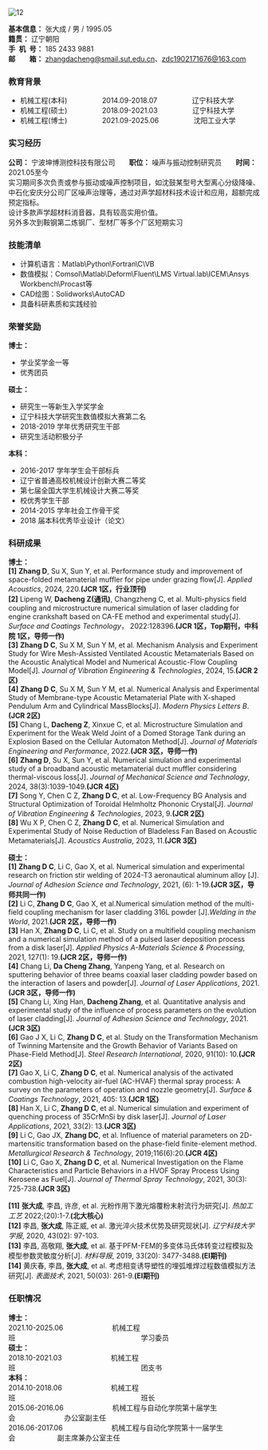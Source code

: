 
![12](https://user-images.githubusercontent.com/62428819/122177026-cbe43600-ceb7-11eb-820d-5790bc7d6075.jpg)

**基本信息：** 张大成 / 男 / 1995.05<br/>
**籍贯：** 辽宁朝阳 <br/>
**手&ensp;机&ensp;号：** 185 2433 9881<br/>
**邮&emsp;&emsp;箱：** zhangdacheng@smail.sut.edu.cn、zdc1902171676@163.com<br/>

<h3>教育背景</h3>

- 机械工程(本科)&emsp;&emsp;&emsp;&emsp;&emsp;2014.09-2018.07&emsp;&emsp;&emsp;&emsp;&emsp;辽宁科技大学<br/>
- 机械工程(硕士)&emsp;&emsp;&emsp;&emsp;&emsp;2018.09-2021.03&emsp;&emsp;&emsp;&emsp;&emsp;辽宁科技大学<br/>
- 机械工程(博士)&emsp;&emsp;&emsp;&emsp;&emsp;2021.09-2025.06&emsp;&emsp;&emsp;&emsp;&emsp;沈阳工业大学<br/>
  
<h3>实习经历</h3>

**公司：** 宁波坤博测控科技有限公司&emsp;&emsp;**职位：** 噪声与振动控制研究员&emsp;&emsp;**时间：** 2021.05至今<br/>
  实习期间多次负责或参与振动或噪声控制项目，如沈鼓某型号大型离心分级降噪、中石化安庆分公司厂区噪声治理等，通过对声学超材料技术设计和应用，超额完成预定指标。<br/>
  设计多款声学超材料消音器，具有较高实用价值。<br/>
  另外多次到鞍钢第二炼钢厂、型材厂等多个厂区短期实习

<h3>技能清单</h3>

- 计算机语言：Matlab\Python\Fortran\C\VB
- 数值模拟：Comsol\Matlab\Deform\Fluent\LMS Virtual.lab\ICEM\Ansys Workbench\Procast等
- CAD绘图：Solidworks\AutoCAD
- 具备科研素质和实践经验

<h3>荣誉奖励</h3>

**博士：** <br/>
- 学业奖学金一等<br/>
- 优秀团员<br/>

**硕士：** <br/>

- 研究生一等新生入学奖学金<br/>
- 辽宁科技大学研究生数值模拟大赛第二名 <br/>
- 2018-2019 学年优秀研究生干部<br/>
- 研究生活动积极分子

**本科：** <br/>

- 2016-2017 学年学生会干部标兵<br/>
- 辽宁省普通高校机械设计创新大赛二等奖  <br/>
- 第七届全国大学生机械设计大赛二等奖
- 校优秀学生干部  <br/>
- 2014-2015 学年社会工作骨干奖<br/>
- 2018 届本科优秀毕业设计（论文）<br/>

<h3>科研成果</h3>  

**博士：** <br/>
**[1]**	**Zhang D**, Su X, Sun Y, et al. Performance study and improvement of space-folded metamaterial muffler for pipe under grazing flow[J]. *Applied Acoustics*, 2024, 220.**(JCR 1区，行业顶刊)** <br/>
**[2]** Lipeng W, **Dacheng Z(通讯)**, Changzheng C, et al. Multi-physics field coupling and microstructure numerical simulation of laser cladding for engine crankshaft based on CA-FE method and experimental study[J]. *Surface and Coatings Technology*， 2022:128396.**(JCR 1区，Top期刊，中科院 1区，导师一作)** <br/>
**[3]**	**Zhang D C**, Su X M, Sun Y M, et al. Mechanism Analysis and Experiment Study for Wire Mesh-Assisted Ventilated Acoustic Metamaterials Based on the Acoustic Analytical Model and Numerical Acoustic-Flow Coupling Model[J]. *Journal of Vibration Engineering & Technologies*, 2024, 15.**(JCR 2区)** <br/>
**[4]**	**Zhang D C**, Su X M, Sun Y M, et al. Numerical Analysis and Experimental Study of Membrane-type Acoustic Metamaterial Plate with X-shaped Pendulum Arm and Cylindrical MassBlocks[J]. *Modern Physics Letters B*.**(JCR 2区)** <br/>
**[5]** Chang L, **Dacheng Z**, Xinxue C, et al. Microstructure Simulation and Experiment for the Weak Weld Joint of a Domed Storage Tank during an Explosion Based on the Cellular Automaton Method[J]. *Journal of Materials Engineering and Performance*, 2022.**(JCR 3区，导师一作)** <br/>
**[6]**	**Zhang D**, Su X, Sun Y, et al. Numerical simulation and experimental study of a broadband acoustic metamaterial duct muffler considering thermal-viscous loss[J]. *Journal of Mechanical Science and Technology*, 2024, 38(3):1039-1049.**(JCR 4区)** <br/>
**[7]**	Song Y, Chen C Z, **Zhang D C**, et al. Low-Frequency BG Analysis and Structural Optimization of Toroidal Helmholtz Phononic Crystal[J]. *Journal of Vibration Engineering & Technologies*, 2023, 9.**(JCR 2区)** <br/>
**[8]**	Wu X P, Chen C Z, **Zhang D C**, et al. Numerical Simulation and Experimental Study of Noise Reduction of Bladeless Fan Based on Acoustic Metamaterials[J]. *Acoustics Australia*, 2023, 11.**(JCR 3区)** <br/>

**硕士：** <br/>
**[1]**	**Zhang D C**, Li C, Gao X, et al. Numerical simulation and experimental research on friction stir welding of 2024-T3 aeronautical aluminum alloy [J]. *Journal of Adhesion Science and Technology*, 2021, (6): 1-19.**(JCR 3区，导师共同一作)** <br/>
**[2]** Li C, **Zhang D C**, Gao X, et al.Numerical simulation method of the multi-field coupling mechanism for laser cladding 316L powder [J].*Welding in the World*, 2021.**(JCR 2区，导师一作)** <br/>
**[3]**	Han X, **Zhang D C**, Li C, et al. Study on a multifield coupling mechanism and a numerical simulation method of a pulsed laser deposition process from a disk laser[J]. *Applied Physics A-Materials Science & Processing*, 2021, 127(1): 19.**(JCR 2区，导师一作)** <br/>
**[4]**  Chang Li, **Da Cheng Zhang**, Yanpeng Yang, et al. Research on sputtering behavior of three beams coaxial laser cladding powder based on the interaction of lasers and powder[J]. *Journal of Laser Applications*, 2021.**(JCR 3区，导师一作)** <br/>
**[5]** Chang Li, Xing Han, **Dacheng Zhang**, et al. Quantitative analysis and experimental study of the influence of process parameters on the evolution of laser cladding[J]. *Journal of Adhesion Science and Technology*, 2021.**(JCR 3区)** <br/>
**[6]**	Gao J X, Li C, **Zhang D C**, et al. Study on the Transformation Mechanism of Twinning Martensite and the Growth Behavior of Variants Based on Phase-Field Method[J]. *Steel Research International*, 2020, 91(10): 10.**(JCR 2区)** <br/>
**[7]**	Gao X, Li C, **Zhang D C**, et al. Numerical analysis of the activated combustion high-velocity air-fuel (AC-HVAF) thermal spray process: A survey on the parameters of operation and nozzle geometry[J]. *Surface & Coatings Technology*, 2021, 405: 13.**(JCR 1区)** <br/>
**[8]**	Han X, Li C, **Zhang D C**, et al. Numerical simulation and experiment of quenching process of 35CrMnSi by disk laser[J]. *Journal of Laser Applications*, 2021, 33(2): 13.**(JCR 3区)** <br/>
**[9]** Li C, Gao JX, **Zhang DC**, et al. Influence of material parameters on 2D-martensitic transformation based on the phase-field finite-element method. *Metallurgical Research & Technology*, 2019;116(6):20.**(JCR 4区)** <br/>
**[10]**	Li C, Gao X, **Zhang D C**, et al. Numerical Investigation on the Flame Characteristics and Particle Behaviors in a HVOF Spray Process Using Kerosene as Fuel[J]. *Journal of Thermal Spray Technology*, 2021, 30(3): 725-738.**(JCR 3区)** <br/>

**[11]** **张大成**, 李昌, 许彦, et al. 光粉作用下激光熔覆粉末射流行为研究[J]. *热加工工艺* 2022;(20):1-7.**(北大核心)** <br/>
**[12]** 李昌, **张大成**, 陈正威, et al. 激光淬火技术优势及研究现状[J]. *辽宁科技大学学报*, 2020, 43(02): 97-103.<br/>
**[13]** 李昌, 高敬翔, **张大成**, et al. 基于PFM-FEM的多变体马氏体转变过程模拟及模型参数灵敏度分析[J]. *材料导报*, 2019, 33(20): 3477-3488.**(EI期刊)** <br/>
**[14]** 黄庆春, 李昌, **张大成**, et al. 考虑相变诱导塑性的埋弧堆焊过程数值模拟方法研究[J]. *表面技术*, 2021, 50(03): 261-9.**(EI期刊)** <br/>


<h3>任职情况</h3>  

**博士：** <br/>
2021.10-2025.06&emsp;&emsp;&emsp;&emsp;&emsp;&emsp;&emsp;机械工程班&emsp;&emsp;&emsp;&emsp;&emsp;&emsp;&emsp;&emsp;&emsp;&emsp;&emsp;&emsp;&emsp;&emsp;&emsp;&emsp;&emsp;&emsp;学习委员<br/>
**硕士：** <br/>
2018.10-2021.03&emsp;&emsp;&emsp;&emsp;&emsp;&emsp;&emsp;机械工程班&emsp;&emsp;&emsp;&emsp;&emsp;&emsp;&emsp;&emsp;&emsp;&emsp;&emsp;&emsp;&emsp;&emsp;&emsp;&emsp;&emsp;&emsp;团支书<br/>
**本科：** <br/>
2014.10-2018.06&emsp;&emsp;&emsp;&emsp;&emsp;&emsp;&emsp;机械工程班&emsp;&emsp;&emsp;&emsp;&emsp;&emsp;&emsp;&emsp;&emsp;&emsp;&emsp;&emsp;&emsp;&emsp;&emsp;&emsp;&emsp;&emsp;班长<br/>
2015.06-2016.06&emsp;&emsp;&emsp;&emsp;&emsp;&emsp;&emsp;机械工程与自动化学院第十届学生会&emsp;&emsp;&emsp;&emsp;&emsp;&emsp;&emsp;办公室副主任 <br/>
2016.06-2017.06&emsp;&emsp;&emsp;&emsp;&emsp;&emsp;&emsp;机械工程与自动化学院第十一届学生会&emsp;&emsp;&emsp;&emsp;&emsp;&emsp;副主席兼办公室主任

